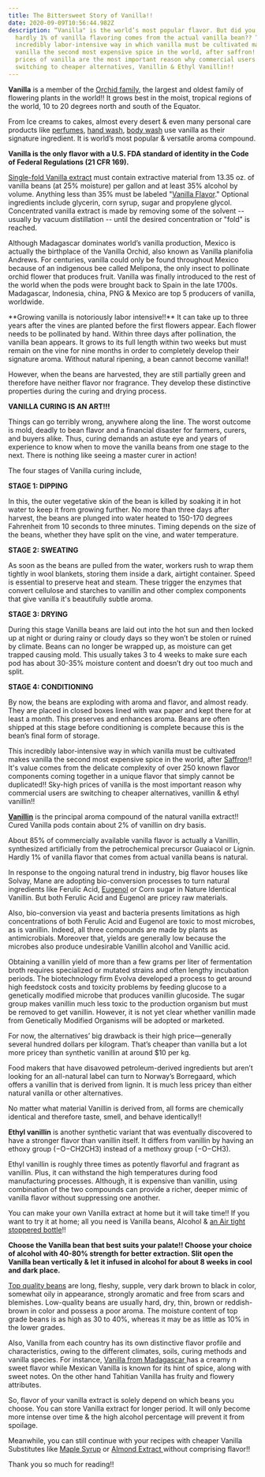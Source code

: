 ```yaml
---
title: The Bittersweet Story of Vanilla!!
date: 2020-09-09T10:56:44.982Z
description: “Vanilla" is the world’s most popular flavor. But did you know that
  hardly 1% of vanilla flavoring comes from the actual vanilla bean?? The
  incredibly labor-intensive way in which vanilla must be cultivated makes
  vanilla the second most expensive spice in the world, after saffron!! Sky-high
  prices of vanilla are the most important reason why commercial users are
  switching to cheaper alternatives, Vanillin & Ethyl Vanillin!!
---
```

**Vanilla** is a member of the [Orchid family](https://amzn.to/3hg1EsZ), the largest and oldest family of flowering plants in the world!! It grows best in the moist, tropical regions of the world, 10 to 20 degrees north and south of the Equator.

From Ice creams to cakes, almost every desert & even many personal care products like [perfumes](https://amzn.to/2R92kWr), [hand wash](https://amzn.to/2R92D3x), [body wash](https://amzn.to/2R9vDrY) use vanilla as their signature ingredient. It is world’s most popular & versatile aroma compound. 

**Vanilla is the only flavor with a U.S. FDA standard of identity in the Code of Federal Regulations (21 CFR 169).** 

[Single-fold Vanilla extract](https://amzn.to/2DHnt6X) must contain extractive material from 13.35 oz. of vanilla beans (at 25% moisture) per gallon and at least 35% alcohol by volume. Anything less than 35% must be labeled "[Vanilla Flavor](https://amzn.to/3k4Kbpl)." Optional ingredients include glycerin, corn syrup, sugar and propylene glycol.  Concentrated vanilla extract is made by removing some of the solvent -- usually by vacuum distillation -- until the desired concentration or "fold" is reached. 

Although Madagascar dominates world’s vanilla production, Mexico is actually the birthplace of the Vanilla Orchid, also known as Vanilla planifolia Andrews. For centuries, vanilla could only be found throughout Mexico because of an indigenous bee called Melipona, the only insect to pollinate orchid flower that produces fruit. Vanilla was finally introduced to the rest of the world when the pods were brought back to Spain in the late 1700s. Madagascar, Indonesia, china, PNG & Mexico are top 5 producers of vanilla, worldwide.

\*\*Growing vanilla is notoriously labor intensive!!\*\* It can take up to three years after the vines are planted before the first flowers appear. Each flower needs to be pollinated by hand. Within three days after pollination, the vanilla bean appears. It grows to its full length within two weeks but must remain on the vine for nine months in order to completely develop their signature aroma. Without natural ripening, a bean cannot become vanilla!!

However, when the beans are harvested, they are still partially green and therefore have neither flavor nor fragrance. They develop these distinctive properties during the curing and drying process. 

**VANILLA CURING IS AN ART!!!** 

Things can go terribly wrong, anywhere along the line. The worst outcome is mold, deadly to bean flavor and a financial disaster for farmers, curers, and buyers alike. Thus, curing demands an astute eye and years of experience to know when to move the vanilla beans from one stage to the next. There is nothing like seeing a master curer in action!

The four stages of Vanilla curing include, 

**STAGE 1: DIPPING**

In this, the outer vegetative skin of the bean is killed by soaking it in hot water to keep it from growing further. No more than three days after harvest, the beans are plunged into water heated to 150-170 degrees Fahrenheit from 10 seconds to three minutes. Timing depends on the size of the beans, whether they have split on the vine, and water temperature. 

**STAGE 2: SWEATING**

As soon as the beans are pulled from the water, workers rush to wrap them tightly in wool blankets, storing them inside a dark, airtight container. Speed is essential to preserve heat and steam. These trigger the enzymes that convert cellulose and starches to vanillin and other complex components that give vanilla it's beautifully subtle aroma.

 **STAGE 3: DRYING**

During this stage Vanilla beans are laid out into the hot sun and then locked up at night or during rainy or cloudy days so they won’t be stolen or ruined by climate. Beans can no longer be wrapped up, as moisture can get trapped causing mold. This usually takes 3 to 4 weeks to make sure each pod has about 30-35% moisture content and doesn’t dry out too much and split.

**STAGE 4: CONDITIONING**

By now, the beans are exploding with aroma and flavor, and almost ready. They are placed in closed boxes lined with wax paper and kept there for at least a month. This preserves and enhances aroma. Beans are often shipped at this stage before conditioning is complete because this is the bean’s final form of storage.

This incredibly labor-intensive way in which vanilla must be cultivated makes vanilla the second most expensive spice in the world, after [Saffron](https://amzn.to/2ZhBoZ2)!! It's value comes from the delicate complexity of over 250 known flavor components coming together in a unique flavor that simply cannot be duplicated!! Sky-high prices of vanilla is the most important reason why commercial users are switching to cheaper alternatives, vanillin & ethyl vanillin!! 

**[Vanillin](https://amzn.to/33bwGNN)** is the principal aroma compound of the natural vanilla extract!! Cured Vanilla pods contain about 2% of vanillin on dry basis.

About 85% of commercially available vanilla flavor is actually a Vanillin, synthesized artificially from the petrochemical precursor Guaiacol or Lignin. Hardly 1% of vanilla flavor that comes from actual vanilla beans is natural. 

In response to the ongoing natural trend in industry, big flavor houses like Solvay, Mane are adopting bio-conversion processes to turn natural ingredients like Ferulic Acid, [Eugenol](https://amzn.to/3bGf2oW) or Corn sugar in Nature Identical Vanillin. But both Ferulic Acid and Eugenol are pricey raw materials.

Also, bio-conversion via yeast and bacteria presents limitations as high concentrations of both Ferulic Acid and Eugenol are toxic to most microbes, as is vanillin. Indeed, all three compounds are made by plants as antimicrobials.  Moreover that, yields are generally low because the microbes also produce undesirable Vanillin alcohol and Vanillic acid. 

Obtaining a vanillin yield of more than a few grams per liter of fermentation broth requires specialized or mutated strains and often lengthy incubation periods. The biotechnology firm Evolva developed a process to get around high feedstock costs and toxicity problems by feeding glucose to a genetically modified microbe that produces vanillin glucoside. The sugar group makes vanillin much less toxic to the production organism but must be removed to get vanillin. However, it is not yet clear whether vanillin made from Genetically Modified Organisms will be adopted or marketed. 

For now, the alternatives’ big drawback is their high price—generally several hundred dollars per kilogram. That’s cheaper than vanilla but a lot more pricey than synthetic vanillin at around $10 per kg.

Food makers that have disavowed petroleum-derived ingredients but aren’t looking for an all-natural label can turn to Norway’s Borregaard, which offers a vanillin that is derived from lignin. It is much less pricey than either natural vanilla or other alternatives.

No matter what material Vanillin is derived from, all forms are chemically identical and therefore taste, smell, and behave identically!!

**Ethyl vanillin** is another synthetic variant that was eventually discovered to have a stronger flavor than vanillin itself. It differs from vanillin by having an ethoxy group (−O−CH2CH3) instead of a methoxy group (−O−CH3). 

Ethyl vanillin is roughly three times as potently flavorful and fragrant as vanillin. Plus, it can withstand the high temperatures during food manufacturing processes. Although, it is expensive than vanillin, using combination of the two compounds can provide a richer, deeper mimic of vanilla flavor without suppressing one another. 

You can make your own Vanilla extract at home but it will take time!! If you want to try it at home; all you need is Vanilla beans, Alcohol & [an Air tight stoppered bottle](https://amzn.to/3m2GWAp)!!

**Choose the Vanilla bean that best suits your palate!! Choose your choice of alcohol with 40-80% strength for better extraction. Slit open the Vanilla bean vertically & let it infused in alcohol for about 8 weeks in cool and dark place.**  

[Top quality beans](https://amzn.to/3iffQUe) are long, fleshy, supple, very dark brown to black in color, somewhat oily in appearance, strongly aromatic and free from scars and blemishes. Low-quality beans are usually hard, dry, thin, brown or reddish-brown in color and possess a poor aroma. The moisture content of top grade beans is as high as 30 to 40%, whereas it may be as little as 10% in the lower grades. 

Also, Vanilla from each country has its own distinctive flavor profile and characteristics, owing to the different climates, soils, curing methods and vanilla species. For instance, [Vanilla from Madagascar ](https://amzn.to/3bNgxBV)has a creamy n sweet flavor while Mexican Vanilla is known for its hint of spice, along with sweet notes. On the other hand Tahitian Vanilla has fruity and flowery attributes.

So, flavor of your vanilla extract is solely depend on which beans you choose. You can store Vanilla extract for longer period. It will only become more intense over time & the high alcohol percentage will prevent it from spoilage.

Meanwhile, you can still continue with your recipes with cheaper Vanilla Substitutes like [Maple Syrup](https://amzn.to/32cHWtX) or [Almond Extract ](https://amzn.to/3bDpCNG)without comprising flavor!!

Thank you so much for reading!!